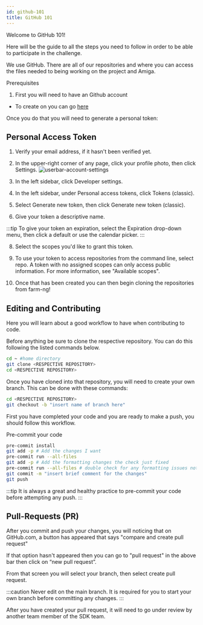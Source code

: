 ```yaml
---
id: github-101
title: GitHub 101
---
```


Welcome to GitHub 101!

Here will be the guide to all the steps you need to follow in order to be able to participate in the challenge.

We use GitHub. There are all of our repositories and where you can access the files needed to being working on the project and Amiga.

Prerequisites
1) First you will need to have an Github account
- To create on you can go [here](https://www.github.com)

Once you do that you will need to generate a personal token:

## Personal Access Token
1. Verify your email address, if it hasn't been verified yet.

2. In the upper-right corner of any page, click your profile photo, then click Settings.
![userbar-account-settings](https://user-images.githubusercontent.com/64480560/216469067-dd3a5214-a4c8-43c2-919b-2905bcb967ed.png)

3. In the left sidebar, click  Developer settings.

4. In the left sidebar, under  Personal access tokens, click Tokens (classic).

5. Select Generate new token, then click Generate new token (classic).

6. Give your token a descriptive name.

:::tip
To give your token an expiration, select the Expiration drop-down menu, then click a default or use the calendar picker.
:::


8. Select the scopes you'd like to grant this token.

9.  To use your token to access repositories from the command line, select repo. A token with no assigned scopes can only access public information. For more information, see "Available scopes".

10. Once that has been created you can then begin cloning the repositories from farm-ng!


## Editing and Contributing

Here you will learn about a good workflow to have when contributing to code.

Before anything be sure to clone the respective repository. You can do this following the listed commands below.

```bash
cd ~ #home directory
git clone <RESPECTIVE REPOSITORY>
cd <RESPECTIVE REPOSITORY>
```
Once you have cloned into that repository, you will need to create your own branch. This can be done with these commands:

```bash
cd <RESPECTIVE REPOSITORY>
git checkout -b "insert name of branch here"
```

First you have completed your code and you are ready to make a push, you should follow this workflow.


Pre-commit your code
```bash
pre-commit install
git add -p # Add the changes I want
pre-commit run --all-files
git add -p # Add the formatting changes the check just fixed
pre-commit run --all-files # double check for any formatting issues not resolved automatically (e.g., spellcheck)
git commit -m "insert brief comment for the changes"
git push
```

:::tip
It is always a great and healthy practice to pre-commit your code before attempting any push.
:::

## Pull-Requests (PR)

After you commit and push your changes, you will noticing that on GitHub.com, a button has appeared that says "compare and create pull request"

If that option hasn't appeared then you can go to "pull request" in the above bar then click on “new pull request”.

From that screen you will select your branch, then select create pull request.

:::caution
Never edit on the main branch. It is required for you to start your own branch before committing any changes.
:::

After you have created your pull request, it will need to go under review by another team member of the SDK team.
